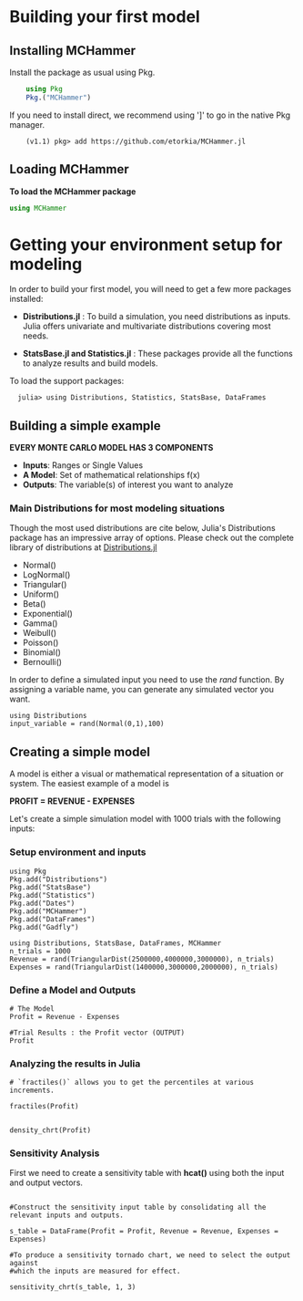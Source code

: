 # Building your first model

## Installing MCHammer

 Install the package as usual using Pkg.

```julia
    using Pkg
    Pkg.("MCHammer")
```

If you need to install direct, we recommend using ']' to go in the native Pkg manager.

```
    (v1.1) pkg> add https://github.com/etorkia/MCHammer.jl
```

## Loading MCHammer

**To load the MCHammer package**

```julia
using MCHammer
```


# Getting your environment setup for modeling

In order to build your first model, you will need to get a few more packages installed:
* **Distributions.jl** : To build a simulation, you need distributions as inputs. Julia offers univariate and multivariate distributions covering most needs.

* **StatsBase.jl and Statistics.jl** : These packages provide all the functions to analyze results and build models.

To load the support packages:

      julia> using Distributions, Statistics, StatsBase, DataFrames

## Building a simple example

**EVERY MONTE CARLO MODEL HAS 3 COMPONENTS**
* **Inputs**: Ranges or Single Values
* **A Model**:  Set of mathematical relationships f(x)
* **Outputs**: The variable(s) of interest you want to analyze

### Main Distributions for most modeling situations

Though the most used distributions are cite below, Julia's Distributions package has an impressive array of options. Please check out the complete library of distributions at [Distributions.jl](http://juliastats.github.io/Distributions.jl/latest/index.html)

* Normal()
* LogNormal()
* Triangular()
* Uniform()
* Beta()
* Exponential()
* Gamma()
* Weibull()
* Poisson()
* Binomial()
* Bernoulli()



In order to define a simulated input you need to use the *rand* function. By assigning a variable name, you can generate any simulated vector you want.

```@example
using Distributions
input_variable = rand(Normal(0,1),100)
```

## Creating a simple model

A model is either a visual or mathematical representation of a situation or system. The easiest example of a model is

**PROFIT = REVENUE - EXPENSES**

Let's create a simple simulation model with 1000 trials with the following inputs:

### Setup environment and inputs
```@setup SampleModel
using Pkg
Pkg.add("Distributions")
Pkg.add("StatsBase")
Pkg.add("Statistics")
Pkg.add("Dates")
Pkg.add("MCHammer")
Pkg.add("DataFrames")
Pkg.add("Gadfly")
```

```@example SampleModel
using Distributions, StatsBase, DataFrames, MCHammer
n_trials = 1000
Revenue = rand(TriangularDist(2500000,4000000,3000000), n_trials)
Expenses = rand(TriangularDist(1400000,3000000,2000000), n_trials)
```
### Define a Model and Outputs
```@example SampleModel
# The Model
Profit = Revenue - Expenses

#Trial Results : the Profit vector (OUTPUT)
Profit
```

### Analyzing the results in Julia

```@example SampleModel
# `fractiles()` allows you to get the percentiles at various increments.

fractiles(Profit)
```

```@example SampleModel

density_chrt(Profit)
```

### Sensitivity Analysis
First we need to create a sensitivity table with **hcat()** using both the input and output vectors.

```@example SampleModel

#Construct the sensitivity input table by consolidating all the relevant inputs and outputs.

s_table = DataFrame(Profit = Profit, Revenue = Revenue, Expenses = Expenses)

#To produce a sensitivity tornado chart, we need to select the output against
#which the inputs are measured for effect.

sensitivity_chrt(s_table, 1, 3)
```

